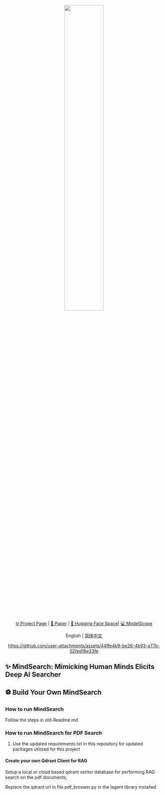 <div id="top"></div>

<div align="center">

<img src="assets/logo.svg" style="width: 50%; height: auto;">

[🌐 Project Page](https://mindsearch.netlify.app/) | [📃 Paper](https://arxiv.org/abs/2407.20183) | [🤗 Hugging Face Space](https://huggingface.co/spaces/internlm/MindSearchReact)| [💻 ModelScope](https://www.modelscope.cn/studios/Shanghai_AI_Laboratory/MindSearch)

English | [简体中文](README_zh-CN.md)

<https://github.com/user-attachments/assets/44ffe4b9-be26-4b93-a77b-02fed16e33fe>

</div>
</p>


## ✨ MindSearch: Mimicking Human Minds Elicits Deep AI Searcher

## ⚽️ Build Your Own MindSearch

### How to run MindSearch

Follow the steps in old-Readme.md 


### How to run MindSearch for PDF Search

1. Use the updated requirements.txt in this repository for updated packages utilised for this project


#### Create your own Qdrant Client for RAG

Setup a local or cloud based qdrant vector database for performing RAG search on the pdf documents, 

Replace the qdrant url in file pdf_broswer.py in the lagent library installed 


